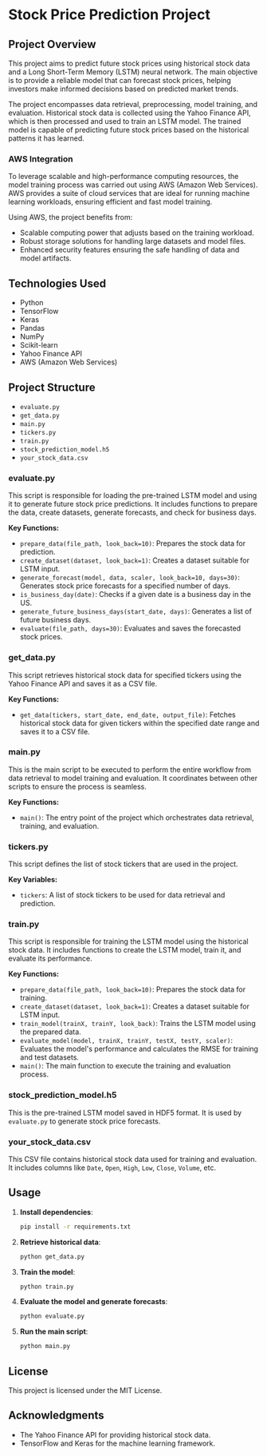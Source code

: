 
# Stock Price Prediction Project


## Project Overview

This project aims to predict future stock prices using historical stock data and a Long Short-Term Memory (LSTM) neural network. The main objective is to provide a reliable model that can forecast stock prices, helping investors make informed decisions based on predicted market trends.

The project encompasses data retrieval, preprocessing, model training, and evaluation. Historical stock data is collected using the Yahoo Finance API, which is then processed and used to train an LSTM model. The trained model is capable of predicting future stock prices based on the historical patterns it has learned.

### AWS Integration

To leverage scalable and high-performance computing resources, the model training process was carried out using AWS (Amazon Web Services). AWS provides a suite of cloud services that are ideal for running machine learning workloads, ensuring efficient and fast model training.

Using AWS, the project benefits from:
- Scalable computing power that adjusts based on the training workload.
- Robust storage solutions for handling large datasets and model files.
- Enhanced security features ensuring the safe handling of data and model artifacts.
## Technologies Used

- Python
- TensorFlow
- Keras
- Pandas
- NumPy
- Scikit-learn
- Yahoo Finance API
- AWS (Amazon Web Services)

## Project Structure

- `evaluate.py`
- `get_data.py`
- `main.py`
- `tickers.py`
- `train.py`
- `stock_prediction_model.h5`
- `your_stock_data.csv`

### evaluate.py

This script is responsible for loading the pre-trained LSTM model and using it to generate future stock price predictions. It includes functions to prepare the data, create datasets, generate forecasts, and check for business days.

**Key Functions:**
- `prepare_data(file_path, look_back=10)`: Prepares the stock data for prediction.
- `create_dataset(dataset, look_back=1)`: Creates a dataset suitable for LSTM input.
- `generate_forecast(model, data, scaler, look_back=10, days=30)`: Generates stock price forecasts for a specified number of days.
- `is_business_day(date)`: Checks if a given date is a business day in the US.
- `generate_future_business_days(start_date, days)`: Generates a list of future business days.
- `evaluate(file_path, days=30)`: Evaluates and saves the forecasted stock prices.

### get_data.py

This script retrieves historical stock data for specified tickers using the Yahoo Finance API and saves it as a CSV file.

**Key Functions:**
- `get_data(tickers, start_date, end_date, output_file)`: Fetches historical stock data for given tickers within the specified date range and saves it to a CSV file.

### main.py

This is the main script to be executed to perform the entire workflow from data retrieval to model training and evaluation. It coordinates between other scripts to ensure the process is seamless.

**Key Functions:**
- `main()`: The entry point of the project which orchestrates data retrieval, training, and evaluation.

### tickers.py

This script defines the list of stock tickers that are used in the project.

**Key Variables:**
- `tickers`: A list of stock tickers to be used for data retrieval and prediction.

### train.py

This script is responsible for training the LSTM model using the historical stock data. It includes functions to create the LSTM model, train it, and evaluate its performance.

**Key Functions:**
- `prepare_data(file_path, look_back=10)`: Prepares the stock data for training.
- `create_dataset(dataset, look_back=1)`: Creates a dataset suitable for LSTM input.
- `train_model(trainX, trainY, look_back)`: Trains the LSTM model using the prepared data.
- `evaluate_model(model, trainX, trainY, testX, testY, scaler)`: Evaluates the model's performance and calculates the RMSE for training and test datasets.
- `main()`: The main function to execute the training and evaluation process.

### stock_prediction_model.h5

This is the pre-trained LSTM model saved in HDF5 format. It is used by `evaluate.py` to generate stock price forecasts.

### your_stock_data.csv

This CSV file contains historical stock data used for training and evaluation. It includes columns like `Date`, `Open`, `High`, `Low`, `Close`, `Volume`, etc.

## Usage

1. **Install dependencies**:
    ```bash
    pip install -r requirements.txt
    ```

2. **Retrieve historical data**:
    ```bash
    python get_data.py
    ```

3. **Train the model**:
    ```bash
    python train.py
    ```

4. **Evaluate the model and generate forecasts**:
    ```bash
    python evaluate.py
    ```

5. **Run the main script**:
    ```bash
    python main.py
    ```

## License

This project is licensed under the MIT License.

## Acknowledgments

- The Yahoo Finance API for providing historical stock data.
- TensorFlow and Keras for the machine learning framework.
